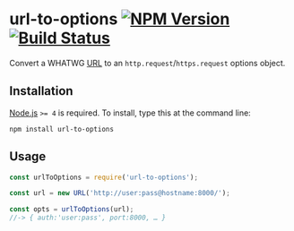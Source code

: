 # url-to-options [![NPM Version][npm-image]][npm-url] [![Build Status][travis-image]][travis-url]

Convert a WHATWG [URL](https://developer.mozilla.org/en/docs/Web/API/URL) to an `http.request`/`https.request` options object.


## Installation

[Node.js](http://nodejs.org/) `>= 4` is required. To install, type this at the command line:
```shell
npm install url-to-options
```


## Usage

```js
const urlToOptions = require('url-to-options');

const url = new URL('http://user:pass@hostname:8000/');

const opts = urlToOptions(url);
//-> { auth:'user:pass', port:8000, … }
```


[npm-image]: https://img.shields.io/npm/v/url-to-options.svg
[npm-url]: https://npmjs.org/package/url-to-options
[travis-image]: https://img.shields.io/travis/stevenvachon/url-to-options.svg
[travis-url]: https://travis-ci.org/stevenvachon/url-to-options
